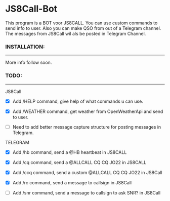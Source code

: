 # JS8Call-Bot
This program is a BOT voor JS8CALL. You can use custom commands to send info to user. Also you can make QSO from out of a Telegram channel. The messages from JS8Call wil als be posted in Telegram Channel.


### INSTALLATION:
---
More info follow soon.



### TODO:
---

JS8Call

- [x] Add /HELP command, give help of what commands u can use. 
- [x] Add /WEATHER command, get weather from OpenWeatherApi and send to user.
- [ ] Need to add better message capture structure for posting messages in Telegram.


TELEGRAM

- [x] Add /hb command, send a @HB heartbeat in JS8CALL
- [x] Add /cq command, send a @ALLCALL CQ CQ JO22 in JS8CALL
- [x] Add /ccq <message> command, send a custom @ALLCALL CQ CQ <message> JO22 in JS8Call
- [x] Add /rc <callsign> <message> command, send a message to callsign in JS8Call
- [ ] Add /snr <callsign> command, send a message to callsign to ask <callsign> SNR? in JS8Call



